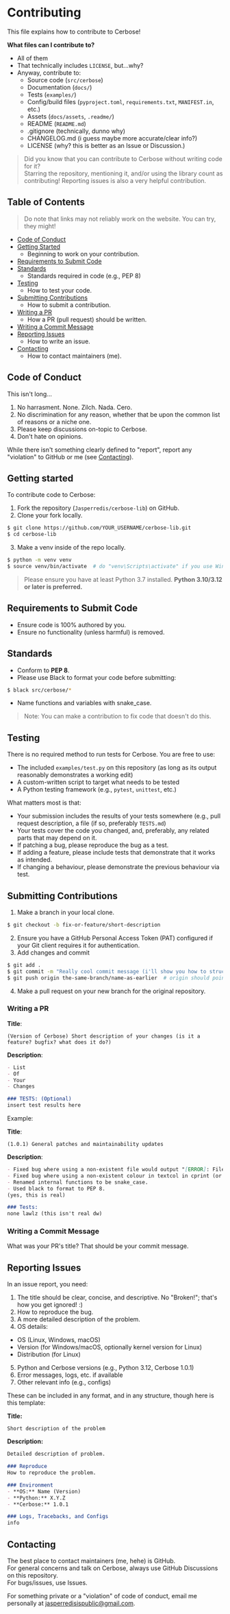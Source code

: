 # Contributing
This file explains how to contribute to Cerbose!  


**What files can I contribute to?**
- All of them
- That technically includes `LICENSE`, but...why?
- Anyway, contribute to:
  + Source code (`src/cerbose`)
  + Documentation (`docs/`)
  + Tests (`examples/`)
  + Config/build files (`pyproject.toml`, `requirements.txt`, `MANIFEST.in`, etc.)
  + Assets (`docs/assets`, `.readme/`)
  + README (`README.md`)
  + .gitignore (technically, dunno why)
  + CHANGELOG.md (i guess maybe more accurate/clear info?)
  + LICENSE (why? this is better as an Issue or Discussion.)

> Did you know that you can contribute to Cerbose without writing code for it?  
> Starring the repository, mentioning it, and/or using the library count as contributing!
> Reporting issues is also a very helpful contribution.

## Table of Contents
> Do note that links may not reliably work on the website. You can try, they might!
- [Code of Conduct](#code-of-conduct)
- [Getting Started](#getting-started)
  + Beginning to work on your contribution.
- [Requirements to Submit Code](#requirements-to-submit-code)
- [Standards](#standards)
  + Standards required in code (e.g., PEP 8)
- [Testing](#testing)
  + How to test your code.
- [Submitting Contributions](#submitting-contributions)
  + How to submit a contribution.
- [Writing a PR](#writing-a-pr)
  + How a PR (pull request) should be written.
- [Writing a Commit Message](#writing-a-commit-message)
- [Reporting Issues](#reporting-issues)
  + How to write an issue.
- [Contacting](#contacting)
  + How to contact maintainers (me).

## Code of Conduct
This isn't long...
1. No harrasment. None. Zilch. Nada. Cero.
2. No discrimination for any reason, whether that be upon the common list of reasons or a niche one.
3. Please keep discussions on-topic to Cerbose.
4. Don't hate on opinions.

While there isn't something clearly defined to "report", report any "violation" to GitHub or me (see [Contacting](#contacting)).

## Getting started
To contribute code to Cerbose:

1. Fork the repository (`Jasperredis/cerbose-lib`) on GitHub.
2. Clone your fork locally.
```bash
$ git clone https://github.com/YOUR_USERNAME/cerbose-lib.git
$ cd cerbose-lib
```
3. Make a venv inside of the repo locally.
```bash
$ python -m venv venv
$ source venv/bin/activate  # do "venv\Scripts\activate" if you use Windows
```

> Please ensure you have at least Python 3.7 installed. **Python 3.10/3.12 or later is preferred.**

## Requirements to Submit Code
- Ensure code is 100% authored by you.
- Ensure no functionality (unless harmful) is removed.

## Standards
- Conform to **PEP 8**.
- Please use Black to format your code before submitting:
```bash
$ black src/cerbose/*
```
- Name functions and variables with snake_case.

> Note: You can make a contribution to fix code that doesn't do this.

## Testing
There is no required method to run tests for Cerbose. You are free to use:

- The included `examples/test.py` on this repository (as long as its output reasonably demonstrates a working edit)
- A custom-written script to target what needs to be tested
- A Python testing framework (e.g., `pytest`, `unittest`, etc.)

What matters most is that:

- Your submission includes the results of your tests somewhere (e.g., pull request description, a file (if so, preferably `TESTS.md`)
- Your tests cover the code you changed, and, preferably, any related parts that may depend on it.
- If patching a bug, please reproduce the bug as a test.
- If adding a feature, please include tests that demonstrate that it works as intended.
- If changing a behaviour, please demonstrate the previous behaviour via test.


## Submitting Contributions

1. Make a branch in your local clone.
```bash
$ git checkout -b fix-or-feature/short-description
```
2. Ensure you have a GitHub Personal Access Token (PAT) configured if your Git client requires it for authentication.
3. Add changes and commit
```bash
$ git add .
$ git commit -m "Really cool commit message (i'll show you how to structure these later dw fella)"
$ git push origin the-same-branch/name-as-earlier  # origin should point to YOUR fork
```
4. Make a pull request on your new branch for the original repository.

### Writing a PR

**Title**:  
```plaintext
(Version of Cerbose) Short description of your changes (is it a feature? bugfix? what does it do?)
```
**Description**:   
```markdown
- List
- Of
- Your
- Changes

### TESTS: (Optional)
insert test results here
```

Example:

**Title**:  
```plaintext
(1.0.1) General patches and maintainability updates
```
**Description**:  
```markdown
- Fixed bug where using a non-existent file would output "[ERROR]: File '{content}' does not exist."
- Fixed bug where using a non-existent colour in textcol in cprint (or any function that relies on cprint) would supress the output and only print a warning.
- Renamed internal functions to be snake_case.
- Used black to format to PEP 8.  
(yes, this is real)

### Tests:  
none lawlz (this isn't real dw)
```

### Writing a Commit Message
What was your PR's title? That should be your commit message.


## Reporting Issues
In an issue report, you need:

1. The title should be clear, concise, and descriptive. No "Broken!"; that's how you get ignored! :) 
2. How to reproduce the bug.
3. A more detailed description of the problem.
4. OS details:
  + OS (Linux, Windows, macOS)
  + Version (for Windows/macOS, optionally kernel version for Linux)
  + Distribution (for Linux)
5. Python and Cerbose versions (e.g., Python 3.12, Cerbose 1.0.1)
6. Error messages, logs, etc. if available
7. Other relevant info (e.g., configs)

These can be included in any format, and in any structure, though here is this template:

**Title:**
```plaintext
Short description of the problem
```
**Description:**
```markdown
Detailed description of problem.

### Reproduce
How to reproduce the problem.

### Environment
- **OS:** Name (Version)  
- **Python:** X.Y.Z  
- **Cerbose:** 1.0.1

### Logs, Tracebacks, and Configs
info
```

## Contacting
The best place to contact maintainers (me, hehe) is GitHub.  
For general concerns and talk on Cerbose, always use GitHub Discussions on this repository.  
For bugs/issues, use Issues.  

For something private or a "violation" of code of conduct, email me personally at jasperredisispublic@gmail.com.
